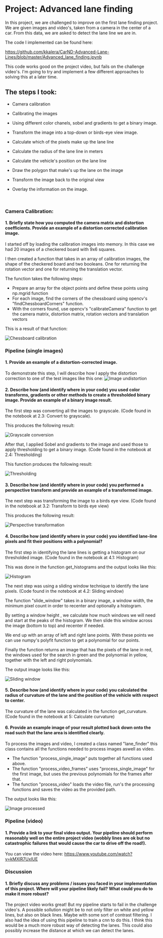 #  Project: Advanced lane finding

In this project, we are challenged to improve on the first lane finding project.
We are given images and video's, taken from a camera in the center of a car. From this data, we are asked to detect the lane line we are in.

The code I implemented can be found here:

https://github.com/kkalera/CarND-Advanced-Lane-Lines/blob/master/Advanced_lane_finding.ipynb

This code works good on the project video, but fails on the challenge video's. I'm going to try and implement a few different approaches to solving this at a later time.

## The steps I took:

 - Camera calibration

 - Calibrating the images

 - Using different color chanels, sobel and gradients to get a binary image.

 - Transform the image into a top-down or birds-eye view image.

 - Calculate which of the pixels make up the lane line

 - Calculate the radius of the lane line in meters

 - Calculate the vehicle's position on the lane line

 - Draw the polygon that make's up the lane on the image

 - Transform the image back to the original view

 - Overlay the information on the image.

   ​

 ### Camera Calibration:

#### 1. Briefly state how you computed the camera matrix and distortion coefficients. Provide an example of a distortion corrected calibration image.

I started off by loading the calibration images into memory. In this case we had 20 images of a checkered board with 9x6 squares.

I then created a function that takes in an array of calibration images, the shape of the checkered board and two booleans. One for returning the rotation vector and one for returning the translation vector.

The function takes the following steps:

- Prepare an array for the object points and define these points using np.mgrid function
- For each image, find the corners of the chessboard using opencv's "findChessboardCorners" function.
- With the corners found, use opencv's "calibrateCamera" function to get the camera matrix, distortion matrix, rotation vectors and translation vectors

This is a result of that function:

![Chessboard calibration](writeup_images/chessboard_calibration.PNG)

### Pipeline (single images)

#### 1. Provide an example of a distortion-corrected image.

To demonstrate this step, I will describe how I apply the distortion correction to one of the test images like this one:
![Image undistortion](writeup_images/image_undistorted.PNG)

#### 2. Describe how (and identify where in your code) you used color transforms, gradients or other methods to create a thresholded binary image. Provide an example of a binary image result.

The first step was converting all the images to grayscale. (Code found in the notebook at 2.3: Convert to grayscale).

This produces the following result:

![Grayscale conversion](writeup_images/image_gray.PNG)

After that, I applied Sobel and gradients to the image and used those to apply thresholding to get a binary image. (Code found in the notebook at 2.4: Thresholding)

This function produces the following result:

![Thresholding](writeup_images/image_thresholded.png)

#### 3. Describe how (and identify where in your code) you performed a perspective transform and provide an example of a transformed image.

The next step was transforming the image to a birds eye view.  (Code found in the notebook at 3.2: Transform to birds eye view)

This produces the following result:

![Perspective transformation](writeup_images/image_perspective.PNG)

#### 4. Describe how (and identify where in your code) you identified lane-line pixels and fit their positions with a polynomial?

The first step in identifying the lane lines is getting a histogram on our thresholded image. (Code found in the notebook at 4.1: Histogram)

This was done in the function get_histograms and the output looks like this:

![Histogram](writeup_images/image_histogram.PNG)

The next step was using a sliding window technique to identify the lane pixels. (Code found in the notebook at 4.2: Sliding window)

The function "slide_window" takes in a binary image, a window width, the minimum pixel count in order to recenter and optionally a histogram. 

By setting a window height , we calculate how much windows we will need and start at the peaks of the histogram. We then slide this window across the image (bottom to top) and recenter if needed. 

We end up with an array of left and right lane points. With these points we can use numpy's polyfit function to get a polynomial for our points. 

Finally the function returns an image that has the pixels of the lane in red, the windows used for the search in green and the polynomial in yellow, together with the left and right polynomials.

The output image looks like this:

![Sliding window](writeup_images/image_window.PNG)

#### 5. Describe how (and identify where in your code) you calculated the radius of curvature of the lane and the position of the vehicle with respect to center.

The curvature of the lane was calculated in the function get_curvature. (Code found in the notebook at 5: Calculate curvature)

#### 6. Provide an example image of your result plotted back down onto the road such that the lane area is identified clearly.

To process the images and video, I created a class named "lane_finder" this class contains all the functions needed to process images aswell as video. 

- The function "process_single_image" puts together all functions used above.
- The function "process_video_frames" uses "process_single_image" for the first image, but uses the previous polynomials for the frames after that.
- The function "process_video" loads the video file, run's the processing functions and saves the video as the provided path.

The output looks like this:

![Image processed](writeup_images/image_processed.png)

### Pipeline (video)

#### 1. Provide a link to your final video output. Your pipeline should perform reasonably well on the entire project video (wobbly lines are ok but no catastrophic failures that would cause the car to drive off the road!).

You can view the video here: https://www.youtube.com/watch?v=kMXlR7UxIUE

### Discussion

#### 1. Briefly discuss any problems / issues you faced in your implementation of this project. Where will your pipeline likely fail? What could you do to make it more robust?

The project video works great! But my pipeline starts to fail in the challenge video's. A possible sollution might be to not only filter on white and yellow lines, but also on black lines. Maybe with some sort of contrast filtering. I also had the idea of using this pipeline to train a cnn to do this. I think this would be a much more robust way of detecting the lanes. This could also possibly increase the distance at which we can detect the lanes.